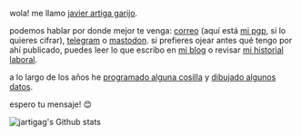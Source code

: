 wola! me llamo [javier artiga garijo](https://media-asgard.s3.eu-west-1.amazonaws.com/22/05/07/48cc7bc0-6e64-4f4c-8883-a9056ff2ce8b_carnet2sq.jpg).

podemos hablar por donde mejor te venga: [correo](javier@artiga.es) (aquí está [mi pgp](https://javier.artiga.es/javier.artiga.es-public.key.txt), si lo quieres cifrar), [telegram](https://t.me/jartigag) o [mastodon](https://mastodon.social/@jartigag).
si prefieres ojear antes qué tengo por ahí publicado, puedes leer lo que escribo en [mi blog](https://jartigag.blog/) o revisar [mi historial laboral](https://mnf.red/jartigag).

a lo largo de los años he [programado alguna cosilla](https://javier.artiga.es/gh-repos) y [dibujado algunos datos](https://javier.artiga.es/dataviz).

espero tu mensaje! 😊

![jartigag's Github stats](https://github-readme-stats.vercel.app/api?username=jartigag&show_icons=true&theme=transparent&hide_rank=true&hide_border=true&hide_title=true&include_all_commits=true)
